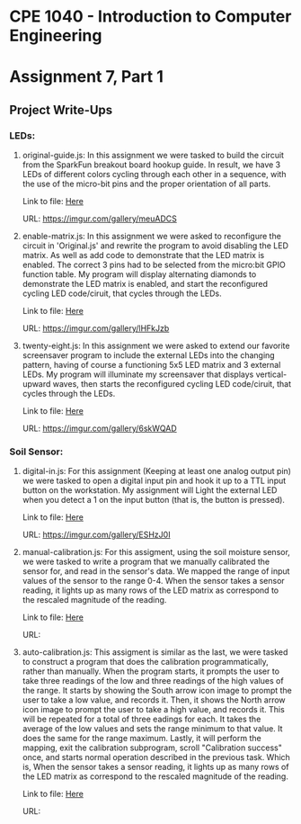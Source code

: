 # CPE 1040 - Introduction to Computer Engineering
# Assignment 7, Part 1

## Project Write-Ups

### LEDs: 
1. original-guide.js: In this assignment we were tasked to build the circuit from the SparkFun breakout board hookup guide. In result, we have 3 LEDs of different colors cycling through each other in a sequence, with the use of the micro-bit pins and the proper orientation of all parts.

    Link to file: [Here](original-guide.js)

    URL: https://imgur.com/gallery/meuADCS

2. enable-matrix.js: In this assignment we were asked to reconfigure the circuit in 'Original.js' and rewrite the program to avoid disabling the LED matrix. As well as add code to demonstrate that the LED matrix is enabled. The correct 3 pins had to be selected from the micro:bit GPIO function table. My program will display alternating diamonds to demonstrate the LED matrix is enabled, and start the reconfigured cycling LED code/ciruit, that cycles through the LEDs. 

    Link to file: [Here](enable-matrix.js)
   
   URL: https://imgur.com/gallery/lHFkJzb

3. twenty-eight.js: In this assignment we were asked to extend our favorite screensaver program to include the external LEDs into the changing pattern, having of course a functioning 5x5 LED matrix and 3 external LEDs. My program will illuminate my screensaver that displays vertical-upward waves, then starts the reconfigured cycling LED code/ciruit, that cycles through the LEDs. 

    Link to file: [Here](twenty-eight.js)

    URL: https://imgur.com/gallery/6skWQAD

### Soil Sensor:
1. digital-in.js: For this assignment (Keeping at least one analog output pin) we were tasked to open a digital input pin and hook it up to a TTL input button on the workstation. My assignment will Light the external LED when you detect a 1 on the input button (that is, the button is pressed). 

    Link to file: [Here](digital-in.js)

    URL: https://imgur.com/gallery/ESHzJ0I

2. manual-calibration.js: For this assigment, using the soil moisture sensor, we were tasked to write a program that we manually calibrated the sensor for, and read in the sensor's data. We mapped the range of input values of the sensor to the range 0-4. When the sensor takes a sensor reading, it lights up as many rows of the LED matrix as correspond to the rescaled magnitude of the reading.

    Link to file: [Here](manual-calibration.js)

    URL:

3. auto-calibration.js: This assigment is similar as the last, we were tasked to construct a program that does the calibration programmatically, rather than manually. When the program starts, it prompts the user to take three readings of the low and three readings of the high values of the range. It starts by showing the South arrow icon image to prompt the user to take a low value, and records it. Then, it shows the North arrow icon image to prompt the user to take a high value, and records it. This will be repeated for a total of three eadings for each. It takes the average of the low values and sets the range minimum to that value. It does the same for the range maximum. Lastly, it will perform the mapping, exit the calibration subprogram, scroll "Calibration success" once, and starts normal operation described in the previous task. Which is, When the sensor takes a sensor reading, it lights up as many rows of the LED matrix as correspond to the rescaled magnitude of the reading.

    Link to file: [Here](auto-calibration.js)

    URL:
